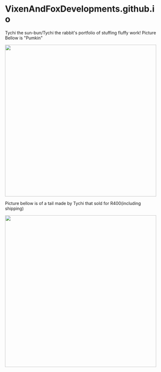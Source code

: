 # VixenAndFoxDevelopments.github.io
Tychi the sun-bun/Tychi the rabbit's portfolio of stuffing fluffy work!
Picture Bellow is "Pumkin" 

<img src="https://github.com/VixenAndFoxDevelopments/VixenAndFoxDevelopments.github.io/assets/152870791/995bac05-2c03-41dd-ab21-641d7956e379" width="500" height="500">

Picture bellow is of a tail made by Tychi that sold for R400(including shipping)

<img src="https://github.com/VixenAndFoxDevelopments/VixenAndFoxDevelopments.github.io/assets/152870791/8c04d596-0b1d-459d-aa52-f6c6f35830d4)" width="500" height="500">

